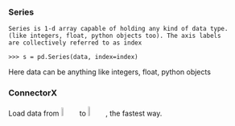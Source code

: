 ### Series
```text
Series is 1-d array capable of holding any kind of data type.
(like integers, float, python objects too). The axis labels 
are collectively referred to as index
```
` >>> s = pd.Series(data, index=index)
`

Here data can be anything like integers, float, python objects

### ConnectorX 
Load data from 
<img src="https://raw.githubusercontent.com/sfu-db/connector-agent/main/assets/sources.gif" width="6.5%" style="margin-bottom: -2px"/> to <img src="https://raw.githubusercontent.com/sfu-db/connector-agent/main/assets/destinations.gif" width="7%" style="margin-bottom: -2px"/>, the fastest way.